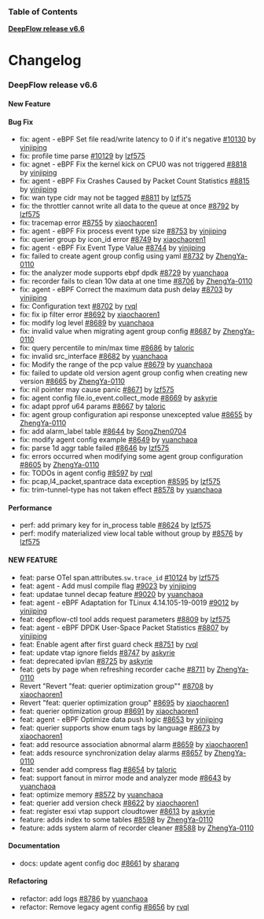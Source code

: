 ### Table of Contents

**[DeepFlow release v6.6](#v6.6)**<br/>

# Changelog

### <a id="v6.6"></a>DeepFlow release v6.6

#### New Feature

#### Bug Fix
* fix: agent - eBPF Set file read/write latency to 0 if it's negative [#10130](https://github.com/deepflowio/deepflow/pull/10130) by [yinjiping](https://github.com/yinjiping)
* fix: profile time parse [#10129](https://github.com/deepflowio/deepflow/pull/10129) by [lzf575](https://github.com/lzf575)
* fix: agnet - eBPF Fix the kernel kick on CPU0 was not triggered [#8818](https://github.com/deepflowio/deepflow/pull/8818) by [yinjiping](https://github.com/yinjiping)
* fix: agent - eBPF Fix Crashes Caused by Packet Count Statistics [#8815](https://github.com/deepflowio/deepflow/pull/8815) by [yinjiping](https://github.com/yinjiping)
* fix: wan type cidr may not be tagged [#8811](https://github.com/deepflowio/deepflow/pull/8811) by [lzf575](https://github.com/lzf575)
* fix: the throttler cannot write all data to the queue at once [#8792](https://github.com/deepflowio/deepflow/pull/8792) by [lzf575](https://github.com/lzf575)
* fix: tracemap error [#8755](https://github.com/deepflowio/deepflow/pull/8755) by [xiaochaoren1](https://github.com/xiaochaoren1)
* fix: agent - eBPF Fix process event type size [#8753](https://github.com/deepflowio/deepflow/pull/8753) by [yinjiping](https://github.com/yinjiping)
* fix: querier group by icon_id error [#8749](https://github.com/deepflowio/deepflow/pull/8749) by [xiaochaoren1](https://github.com/xiaochaoren1)
* fix: agent - eBPF Fix Event Type Value [#8744](https://github.com/deepflowio/deepflow/pull/8744) by [yinjiping](https://github.com/yinjiping)
* fix: failed to create agent group config using yaml [#8732](https://github.com/deepflowio/deepflow/pull/8732) by [ZhengYa-0110](https://github.com/ZhengYa-0110)
* fix: the analyzer mode supports ebpf dpdk [#8729](https://github.com/deepflowio/deepflow/pull/8729) by [yuanchaoa](https://github.com/yuanchaoa)
* fix: recorder fails to clean 10w data at one time [#8706](https://github.com/deepflowio/deepflow/pull/8706) by [ZhengYa-0110](https://github.com/ZhengYa-0110)
* fix: agent - eBPF Correct the maximum data push delay [#8703](https://github.com/deepflowio/deepflow/pull/8703) by [yinjiping](https://github.com/yinjiping)
* fix: Configuration text [#8702](https://github.com/deepflowio/deepflow/pull/8702) by [rvql](https://github.com/rvql)
* fix: fix ip filter error [#8692](https://github.com/deepflowio/deepflow/pull/8692) by [xiaochaoren1](https://github.com/xiaochaoren1)
* fix: modify log level [#8689](https://github.com/deepflowio/deepflow/pull/8689) by [yuanchaoa](https://github.com/yuanchaoa)
* fix: invalid value when migrating agent group config [#8687](https://github.com/deepflowio/deepflow/pull/8687) by [ZhengYa-0110](https://github.com/ZhengYa-0110)
* fix: query percentile to min/max time [#8686](https://github.com/deepflowio/deepflow/pull/8686) by [taloric](https://github.com/taloric)
* fix: invalid src_interface [#8682](https://github.com/deepflowio/deepflow/pull/8682) by [yuanchaoa](https://github.com/yuanchaoa)
* fix: Modify the range of the pcp value [#8679](https://github.com/deepflowio/deepflow/pull/8679) by [yuanchaoa](https://github.com/yuanchaoa)
* fix: failed to update old version agent group config when creating new version [#8665](https://github.com/deepflowio/deepflow/pull/8665) by [ZhengYa-0110](https://github.com/ZhengYa-0110)
* fix: nil pointer may cause panic [#8671](https://github.com/deepflowio/deepflow/pull/8671) by [lzf575](https://github.com/lzf575)
* fix: agent config file.io_event.collect_mode [#8669](https://github.com/deepflowio/deepflow/pull/8669) by [askyrie](https://github.com/askyrie)
* fix: adapt pprof u64 params [#8667](https://github.com/deepflowio/deepflow/pull/8667) by [taloric](https://github.com/taloric)
* fix: agent group configuration api response unexcepted value [#8655](https://github.com/deepflowio/deepflow/pull/8655) by [ZhengYa-0110](https://github.com/ZhengYa-0110)
* fix: add alarm_label table [#8644](https://github.com/deepflowio/deepflow/pull/8644) by [SongZhen0704](https://github.com/SongZhen0704)
* fix: modify agent config example [#8649](https://github.com/deepflowio/deepflow/pull/8649) by [yuanchaoa](https://github.com/yuanchaoa)
* fix: parse 1d aggr table failed [#8646](https://github.com/deepflowio/deepflow/pull/8646) by [lzf575](https://github.com/lzf575)
* fix: errors occurred when modifying some agent group configuration [#8605](https://github.com/deepflowio/deepflow/pull/8605) by [ZhengYa-0110](https://github.com/ZhengYa-0110)
* fix: TODOs in agent config [#8597](https://github.com/deepflowio/deepflow/pull/8597) by [rvql](https://github.com/rvql)
* fix: pcap,l4_packet,spantrace data exception [#8595](https://github.com/deepflowio/deepflow/pull/8595) by [lzf575](https://github.com/lzf575)
* fix: trim-tunnel-type has not taken effect [#8578](https://github.com/deepflowio/deepflow/pull/8578) by [yuanchaoa](https://github.com/yuanchaoa)

#### Performance
* perf: add primary key for in_process table [#8624](https://github.com/deepflowio/deepflow/pull/8624) by [lzf575](https://github.com/lzf575)
* perf: modify materialized view local table without group by [#8576](https://github.com/deepflowio/deepflow/pull/8576) by [lzf575](https://github.com/lzf575)

#### NEW FEATURE
* feat: parse OTel span.attributes.`sw.trace_id` [#10124](https://github.com/deepflowio/deepflow/pull/10124) by [lzf575](https://github.com/lzf575)
* feat: agent - Add musl compile flag [#9023](https://github.com/deepflowio/deepflow/pull/9023) by [yinjiping](https://github.com/yinjiping)
* feat: updatae tunnel decap feature [#9020](https://github.com/deepflowio/deepflow/pull/9020) by [yuanchaoa](https://github.com/yuanchaoa)
* feat: agent - eBPF Adaptation for TLinux 4.14.105-19-0019 [#9012](https://github.com/deepflowio/deepflow/pull/9012) by [yinjiping](https://github.com/yinjiping)
* feat: deepflow-ctl tool adds request parameters [#8809](https://github.com/deepflowio/deepflow/pull/8809) by [lzf575](https://github.com/lzf575)
* feat: agent - eBPF DPDK User-Space Packet Statistics [#8807](https://github.com/deepflowio/deepflow/pull/8807) by [yinjiping](https://github.com/yinjiping)
* feat: Enable agent after first guard check [#8751](https://github.com/deepflowio/deepflow/pull/8751) by [rvql](https://github.com/rvql)
* feat: update vtap ignore fields [#8747](https://github.com/deepflowio/deepflow/pull/8747) by [askyrie](https://github.com/askyrie)
* feat: deprecated ipvlan [#8725](https://github.com/deepflowio/deepflow/pull/8725) by [askyrie](https://github.com/askyrie)
* feat: gets by page when refreshing recorder cache [#8711](https://github.com/deepflowio/deepflow/pull/8711) by [ZhengYa-0110](https://github.com/ZhengYa-0110)
* Revert "Revert "feat: querier optimization group"" [#8708](https://github.com/deepflowio/deepflow/pull/8708) by [xiaochaoren1](https://github.com/xiaochaoren1)
* Revert "feat: querier optimization group" [#8695](https://github.com/deepflowio/deepflow/pull/8695) by [xiaochaoren1](https://github.com/xiaochaoren1)
* feat: querier optimization group [#8691](https://github.com/deepflowio/deepflow/pull/8691) by [xiaochaoren1](https://github.com/xiaochaoren1)
* feat: agent - eBPF Optimize data push logic [#8653](https://github.com/deepflowio/deepflow/pull/8653) by [yinjiping](https://github.com/yinjiping)
* feat: querier supports show enum tags by language [#8673](https://github.com/deepflowio/deepflow/pull/8673) by [xiaochaoren1](https://github.com/xiaochaoren1)
* feat: add resource association abnormal alarm [#8659](https://github.com/deepflowio/deepflow/pull/8659) by [xiaochaoren1](https://github.com/xiaochaoren1)
* feat: adds resource synchronization delay alarms [#8657](https://github.com/deepflowio/deepflow/pull/8657) by [ZhengYa-0110](https://github.com/ZhengYa-0110)
* feat: sender add compress flag [#8654](https://github.com/deepflowio/deepflow/pull/8654) by [taloric](https://github.com/taloric)
* feat: support fanout in mirror mode and analyzer mode [#8643](https://github.com/deepflowio/deepflow/pull/8643) by [yuanchaoa](https://github.com/yuanchaoa)
* feat: optimize memory [#8572](https://github.com/deepflowio/deepflow/pull/8572) by [yuanchaoa](https://github.com/yuanchaoa)
* feat: querier add version check [#8622](https://github.com/deepflowio/deepflow/pull/8622) by [xiaochaoren1](https://github.com/xiaochaoren1)
* feat: register esxi vtap support cloudtower [#8613](https://github.com/deepflowio/deepflow/pull/8613) by [askyrie](https://github.com/askyrie)
* feature: adds index to some tables [#8598](https://github.com/deepflowio/deepflow/pull/8598) by [ZhengYa-0110](https://github.com/ZhengYa-0110)
* feature: adds system alarm of recorder cleaner [#8588](https://github.com/deepflowio/deepflow/pull/8588) by [ZhengYa-0110](https://github.com/ZhengYa-0110)

#### Documentation
* docs: update agent config doc [#8661](https://github.com/deepflowio/deepflow/pull/8661) by [sharang](https://github.com/sharang)


#### Refactoring
* refactor: add logs [#8786](https://github.com/deepflowio/deepflow/pull/8786) by [yuanchaoa](https://github.com/yuanchaoa)
* refactor: Remove legacy agent config [#8656](https://github.com/deepflowio/deepflow/pull/8656) by [rvql](https://github.com/rvql)
